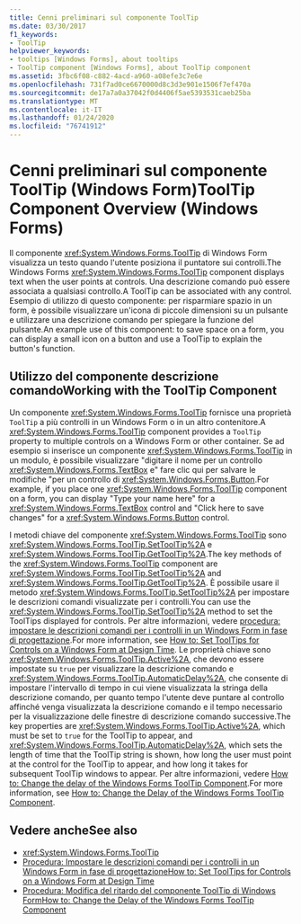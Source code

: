 ```yaml
---
title: Cenni preliminari sul componente ToolTip
ms.date: 03/30/2017
f1_keywords:
- ToolTip
helpviewer_keywords:
- tooltips [Windows Forms], about tooltips
- ToolTip component [Windows Forms], about ToolTip component
ms.assetid: 3fbc6f08-c882-4acd-a960-a08efe3c7e6e
ms.openlocfilehash: 731f7ad0ce6670000d8c3d3e901e1506f7ef470a
ms.sourcegitcommit: de17a7a0a37042f0d4406f5ae5393531caeb25ba
ms.translationtype: MT
ms.contentlocale: it-IT
ms.lasthandoff: 01/24/2020
ms.locfileid: "76741912"
---
```

# <a name="tooltip-component-overview-windows-forms"></a><span data-ttu-id="b3758-102">Cenni preliminari sul componente ToolTip (Windows Form)</span><span class="sxs-lookup"><span data-stu-id="b3758-102">ToolTip Component Overview (Windows Forms)</span></span>
<span data-ttu-id="b3758-103">Il componente <xref:System.Windows.Forms.ToolTip> di Windows Form visualizza un testo quando l'utente posiziona il puntatore sui controlli.</span><span class="sxs-lookup"><span data-stu-id="b3758-103">The Windows Forms <xref:System.Windows.Forms.ToolTip> component displays text when the user points at controls.</span></span> <span data-ttu-id="b3758-104">Una descrizione comando può essere associata a qualsiasi controllo.</span><span class="sxs-lookup"><span data-stu-id="b3758-104">A ToolTip can be associated with any control.</span></span> <span data-ttu-id="b3758-105">Esempio di utilizzo di questo componente: per risparmiare spazio in un form, è possibile visualizzare un'icona di piccole dimensioni su un pulsante e utilizzare una descrizione comando per spiegare la funzione del pulsante.</span><span class="sxs-lookup"><span data-stu-id="b3758-105">An example use of this component: to save space on a form, you can display a small icon on a button and use a ToolTip to explain the button's function.</span></span>  
  
## <a name="working-with-the-tooltip-component"></a><span data-ttu-id="b3758-106">Utilizzo del componente descrizione comando</span><span class="sxs-lookup"><span data-stu-id="b3758-106">Working with the ToolTip Component</span></span>  
 <span data-ttu-id="b3758-107">Un componente <xref:System.Windows.Forms.ToolTip> fornisce una proprietà `ToolTip` a più controlli in un Windows Form o in un altro contenitore.</span><span class="sxs-lookup"><span data-stu-id="b3758-107">A <xref:System.Windows.Forms.ToolTip> component provides a `ToolTip` property to multiple controls on a Windows Form or other container.</span></span> <span data-ttu-id="b3758-108">Se ad esempio si inserisce un componente <xref:System.Windows.Forms.ToolTip> in un modulo, è possibile visualizzare "digitare il nome per un controllo <xref:System.Windows.Forms.TextBox> e" fare clic qui per salvare le modifiche "per un controllo di <xref:System.Windows.Forms.Button>.</span><span class="sxs-lookup"><span data-stu-id="b3758-108">For example, if you place one <xref:System.Windows.Forms.ToolTip> component on a form, you can display "Type your name here" for a <xref:System.Windows.Forms.TextBox> control and "Click here to save changes" for a <xref:System.Windows.Forms.Button> control.</span></span>  
  
 <span data-ttu-id="b3758-109">I metodi chiave del componente <xref:System.Windows.Forms.ToolTip> sono <xref:System.Windows.Forms.ToolTip.SetToolTip%2A> e <xref:System.Windows.Forms.ToolTip.GetToolTip%2A>.</span><span class="sxs-lookup"><span data-stu-id="b3758-109">The key methods of the <xref:System.Windows.Forms.ToolTip> component are <xref:System.Windows.Forms.ToolTip.SetToolTip%2A> and <xref:System.Windows.Forms.ToolTip.GetToolTip%2A>.</span></span> <span data-ttu-id="b3758-110">È possibile usare il metodo <xref:System.Windows.Forms.ToolTip.SetToolTip%2A> per impostare le descrizioni comandi visualizzate per i controlli.</span><span class="sxs-lookup"><span data-stu-id="b3758-110">You can use the <xref:System.Windows.Forms.ToolTip.SetToolTip%2A> method to set the ToolTips displayed for controls.</span></span> <span data-ttu-id="b3758-111">Per altre informazioni, vedere [procedura: impostare le descrizioni comandi per i controlli in un Windows Form in fase di progettazione](how-to-set-tooltips-for-controls-on-a-windows-form-at-design-time.md).</span><span class="sxs-lookup"><span data-stu-id="b3758-111">For more information, see [How to: Set ToolTips for Controls on a Windows Form at Design Time](how-to-set-tooltips-for-controls-on-a-windows-form-at-design-time.md).</span></span> <span data-ttu-id="b3758-112">Le proprietà chiave sono <xref:System.Windows.Forms.ToolTip.Active%2A>, che devono essere impostate su `true` per visualizzare la descrizione comando e <xref:System.Windows.Forms.ToolTip.AutomaticDelay%2A>, che consente di impostare l'intervallo di tempo in cui viene visualizzata la stringa della descrizione comando, per quanto tempo l'utente deve puntare al controllo affinché venga visualizzata la descrizione comando e il tempo necessario per la visualizzazione delle finestre di descrizione comando successive.</span><span class="sxs-lookup"><span data-stu-id="b3758-112">The key properties are <xref:System.Windows.Forms.ToolTip.Active%2A>, which must be set to `true` for the ToolTip to appear, and <xref:System.Windows.Forms.ToolTip.AutomaticDelay%2A>, which sets the length of time that the ToolTip string is shown, how long the user must point at the control for the ToolTip to appear, and how long it takes for subsequent ToolTip windows to appear.</span></span> <span data-ttu-id="b3758-113">Per altre informazioni, vedere [How to: Change the delay of the Windows Forms ToolTip Component](how-to-change-the-delay-of-the-windows-forms-tooltip-component.md).</span><span class="sxs-lookup"><span data-stu-id="b3758-113">For more information, see [How to: Change the Delay of the Windows Forms ToolTip Component](how-to-change-the-delay-of-the-windows-forms-tooltip-component.md).</span></span>  
  
## <a name="see-also"></a><span data-ttu-id="b3758-114">Vedere anche</span><span class="sxs-lookup"><span data-stu-id="b3758-114">See also</span></span>

- <xref:System.Windows.Forms.ToolTip>
- [<span data-ttu-id="b3758-115">Procedura: Impostare le descrizioni comandi per i controlli in un Windows Form in fase di progettazione</span><span class="sxs-lookup"><span data-stu-id="b3758-115">How to: Set ToolTips for Controls on a Windows Form at Design Time</span></span>](how-to-set-tooltips-for-controls-on-a-windows-form-at-design-time.md)
- [<span data-ttu-id="b3758-116">Procedura: Modifica del ritardo del componente ToolTip di Windows Form</span><span class="sxs-lookup"><span data-stu-id="b3758-116">How to: Change the Delay of the Windows Forms ToolTip Component</span></span>](how-to-change-the-delay-of-the-windows-forms-tooltip-component.md)
